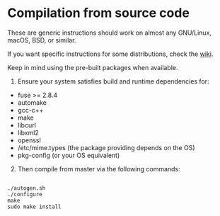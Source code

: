 # Compilation from source code

These are generic instructions should work on almost any GNU/Linux, macOS, BSD, or similar.

If you want specific instructions for some distributions, check the [wiki](https://github.com/s3fs-fuse/s3fs-fuse/wiki/Installation-Notes).

Keep in mind using the pre-built packages when available.

1. Ensure your system satisfies build and runtime dependencies for:

* fuse >= 2.8.4
* automake
* gcc-c++
* make
* libcurl
* libxml2
* openssl
* /etc/mime.types (the package providing depends on the OS)
* pkg-config (or your OS equivalent)

2. Then compile from master via the following commands:

```

./autogen.sh
./configure
make
sudo make install
```
